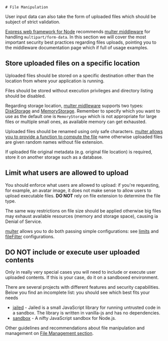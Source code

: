     # File Manipulation

User input data can also take the form of uploaded files which should be
subject of strict validation.

[Express web framework for Node][1] recommends [multer middleware][2] for
handling `multipart/form-data`.
In this section we will cover the most important security best practices
regarding files uploads, pointing you to the middleware documentation page
which if full of usage examples.

## Store uploaded files on a specific location

Uploaded files should be stored on a specific destination other than the
location from where your application is running.

Files should be stored without execution privileges and directory listing
should be disabled.

Regarding storage location, [multer midlleware][2] supports two types:
[DiskStorage][3] and [MemoryStorage][4]. Remember to specify which you want to
use as the default one is `MemoryStorage` which is not appropriate for large
files or multiple small ones, as available memory can get exhausted.

Uploaded files should be renamed using only safe characters. [multer allows
you to provide a function to compute the file][3] name otherwise uploaded files
are given random names without file extension.

If uploaded file original metadata (e.g. original file location)  is required,
store it on another storage such as a database.

## Limit what users are allowed to upload

You should enforce what users are allowed to upload: if you're requesting, for
example, an avatar image, it does not make sense to allow users to upload
executable files. **DO NOT** rely on file extension to determine the file type.

The same way restrictions on file size should be applied otherwise big files
may exhaust available resources (memory and storage space), causing ia Denial
of Service.

[multer][2] allows you to do both passing simple configurations: see [limits][5]
and [fileFilter][6] configurations.

## DO NOT include or execute user uploaded contents

Only in really very special cases you will need to include or execute user
uploaded contents. If this is your case, do it on a sandboxed environment.

There are several projects with different features and security capabilities.
Below you find an incomplete list: you should see which best fits your needs

* [jailed][7] - Jailed is a small JavaScript library for running untrusted code
  in a sandbox. The library is written in vanilla-js and has no dependencies.
* [sandbox][8] - A nifty JavaScript sandbox for Node.js.

Other guidelines and recommendations about file manipulation and management on
[File Management section][9].

[1]: https://expressjs.com/
[2]: https://expressjs.com/en/resources/middleware/multer.html
[3]: https://expressjs.com/en/resources/middleware/multer.html#diskstorage
[4]: https://expressjs.com/en/resources/middleware/multer.html#memorystorage
[5]: https://expressjs.com/en/resources/middleware/multer.html#limits
[6]: https://expressjs.com/en/resources/middleware/multer.html#filefilter
[7]: https://github.com/asvd/jailed
[8]: https://github.com/gf3/sandbox
[9]: ../../file-management/README.md

